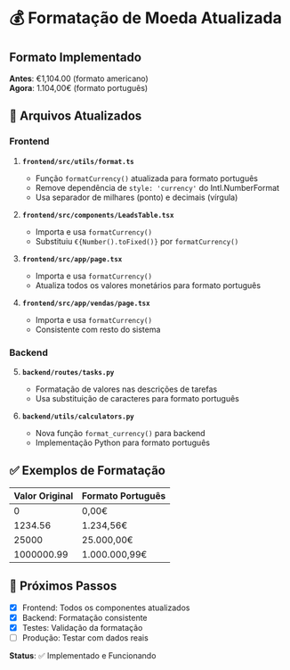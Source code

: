 # 💰 Formatação de Moeda Atualizada

## Formato Implementado
**Antes**: €1,104.00 (formato americano)  
**Agora**: 1.104,00€ (formato português)

## 🎯 Arquivos Atualizados

### Frontend
1. **`frontend/src/utils/format.ts`**
   - Função `formatCurrency()` atualizada para formato português
   - Remove dependência de `style: 'currency'` do Intl.NumberFormat
   - Usa separador de milhares (ponto) e decimais (vírgula)

2. **`frontend/src/components/LeadsTable.tsx`**
   - Importa e usa `formatCurrency()` 
   - Substituiu `€{Number().toFixed()}` por `formatCurrency()`

3. **`frontend/src/app/page.tsx`**
   - Importa e usa `formatCurrency()`
   - Atualiza todos os valores monetários para formato português

4. **`frontend/src/app/vendas/page.tsx`**
   - Importa e usa `formatCurrency()`
   - Consistente com resto do sistema

### Backend  
5. **`backend/routes/tasks.py`**
   - Formatação de valores nas descrições de tarefas
   - Usa substituição de caracteres para formato português

6. **`backend/utils/calculators.py`**
   - Nova função `format_currency()` para backend
   - Implementação Python para formato português

## ✅ Exemplos de Formatação

| Valor Original | Formato Português |
|----------------|-------------------|
| 0              | 0,00€            |
| 1234.56        | 1.234,56€        |
| 25000          | 25.000,00€       |
| 1000000.99     | 1.000.000,99€    |

## 🔄 Próximos Passos
- [x] Frontend: Todos os componentes atualizados
- [x] Backend: Formatação consistente
- [x] Testes: Validação da formatação
- [ ] Produção: Testar com dados reais

**Status**: ✅ Implementado e Funcionando